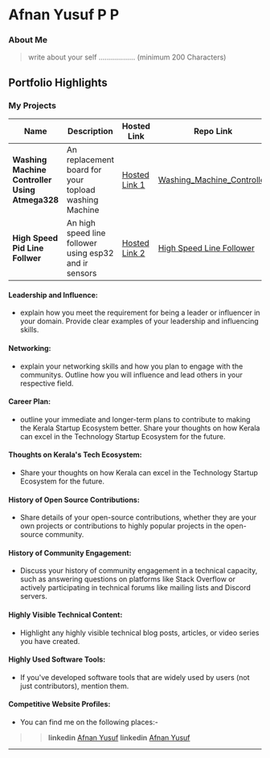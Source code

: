 # Afnan Yusuf P P 

### About Me

> write about your self .................. (minimum 200 Characters)


## Portfolio Highlights

### My Projects

| Name                | Description                                                               | Hosted Link                              | Repo Link                                                      |
|---------------------|---------------------------------------------------------------------------|------------------------------------------|----------------------------------------------------------------|
| **Washing Machine Controller Using Atmega328**  | An replacement board for your topload washing Machine                                              | [Hosted Link 1](https://example.com)    | [Washing_Machine_Controller](https://github.com/Afnan-Yusuf/Washing_Machine_Controller)             |
| **High Speed Pid Line Follwer**  | An high speed line follower using esp32 and ir sensors                                              | [Hosted Link 2](https://example.com)    | [High Speed Line Follower](https://github.com/Afnan-Yusuf/Line_Follower_IR_8CH)             |

#### Leadership and Influence:

- explain how you meet the requirement for being a leader or influencer in your domain. Provide clear examples of your leadership and influencing skills.

#### Networking:

- explain your networking skills and how you plan to engage with the communitys. Outline how you will influence and lead others in your respective field.

#### Career Plan:

- outline your immediate and longer-term plans to contribute to making the Kerala Startup Ecosystem better. Share your thoughts on how Kerala can excel in the Technology Startup Ecosystem for the future.

#### Thoughts on Kerala's Tech Ecosystem:

- Share your thoughts on how Kerala can excel in the Technology Startup Ecosystem for the future.

#### History of Open Source Contributions:

- Share details of your open-source contributions, whether they are your own projects or contributions to highly popular projects in the open-source community.

#### History of Community Engagement:

-  Discuss your history of community engagement in a technical capacity, such as answering questions on platforms like Stack Overflow or actively participating in technical forums like mailing lists and Discord servers.

#### Highly Visible Technical Content:

- Highlight any highly visible technical blog posts, articles, or video series you have created.

#### Highly Used Software Tools:

- If you've developed software tools that are widely used by users (not just contributors), mention them.

#### Competitive Website Profiles:

- You can find me on the following places:-



>> **linkedin** [Afnan Yusuf](https://www.linkedin.com/in/afnan-yusuf-1181a0210/) 
>> **linkedin** [Afnan Yusuf](https://www.linkedin.com/in/afnan-yusuf-1181a0210/) 


---

